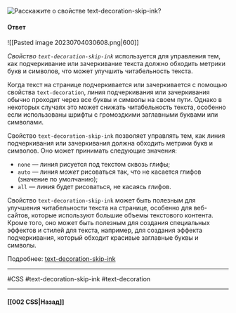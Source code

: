 ![Расскажите о свойстве `text-decoration-skip-ink`?](https://youtu.be/nbWY5W-9OEo?t=156)

#### Ответ

![[Pasted image 20230704030608.png|600]]

*Свойство `text-decoration-skip-ink`* используется для управления тем, как подчеркивание или зачеркивание текста должно обходить метрики букв и символов, что может улучшить читабельность текста.

Когда текст на странице подчеркивается или зачеркивается с помощью свойства `text-decoration`, линия подчеркивания или зачеркивания обычно проходит через все буквы и символы на своем пути. Однако в некоторых случаях это может снижать читабельность текста, особенно если использованы шрифты с громоздкими заглавными буквами или символами.

Свойство `text-decoration-skip-ink` позволяет управлять тем, как линия подчеркивания или зачеркивания должна обходить метрики букв и символов. Оно может принимать следующие значения:

- `none` — линия рисуется под текстом сквозь глифы;
- `auto` — линия _может_ рисоваться так, что не касается глифов (значение по умолчанию);
- `all` — линия будет рисоваться, не касаясь глифов.

Свойство `text-decoration-skip-ink` может быть полезным для улучшения читабельности текста на странице, особенно для веб-сайтов, которые используют большие объемы текстового контента. Кроме того, оно может быть полезным для создания специальных эффектов и стилей для текста, например, для создания эффекта подчеркивания, который обходит красивые заглавные буквы и символы.

Подробнее: [text-decoration-skip-ink](https://doka.guide/css/text-decoration-skip-ink/)

___
#CSS #text-decoration-skip-ink #text-decoration 

___

#### [[002 CSS|Назад]]